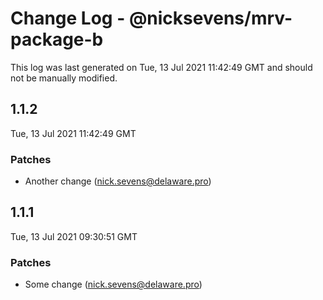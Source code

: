 # Change Log - @nicksevens/mrv-package-b

This log was last generated on Tue, 13 Jul 2021 11:42:49 GMT and should not be manually modified.

<!-- Start content -->

## 1.1.2

Tue, 13 Jul 2021 11:42:49 GMT

### Patches

- Another change (nick.sevens@delaware.pro)

## 1.1.1

Tue, 13 Jul 2021 09:30:51 GMT

### Patches

- Some change (nick.sevens@delaware.pro)
